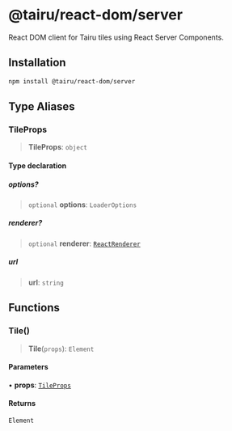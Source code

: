 # @tairu/react-dom/server

React DOM client for Tairu tiles using React Server Components.

## Installation

```sh
npm install @tairu/react-dom/server
```

## Type Aliases

### TileProps

> **TileProps**: `object`

#### Type declaration

##### options?

> `optional` **options**: `LoaderOptions`

##### renderer?

> `optional` **renderer**: [`ReactRenderer`](../../../react/index.md#reactrenderer)

##### url

> **url**: `string`

## Functions

### Tile()

> **Tile**(`props`): `Element`

#### Parameters

• **props**: [`TileProps`](index.md#tileprops)

#### Returns

`Element`
